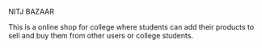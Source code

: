 NITJ BAZAAR

This is a online shop for college where students can add their products to sell and buy them from other users or college students.
